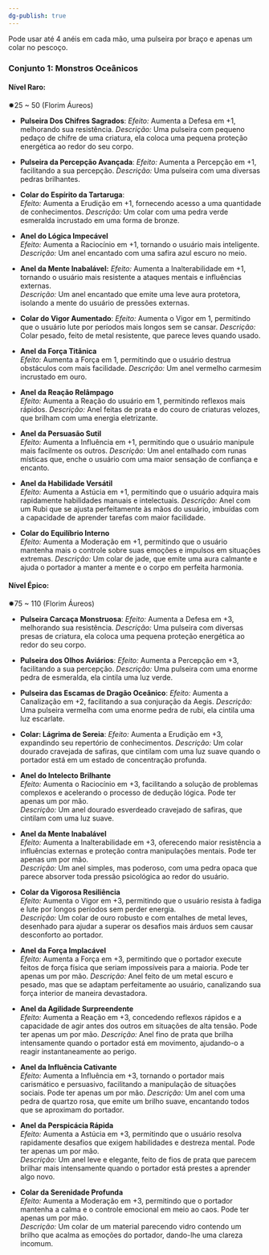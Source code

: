 ```yaml
---
dg-publish: true
---
```



Pode usar até 4 anéis em cada mão, uma pulseira por braço e apenas um colar no pescoço. 
### Conjunto 1: Monstros Oceânicos

#### Nível Raro:
✹25 ~ 50 (Florim Áureos)
- **Pulseira Dos Chifres Sagrados**: 
	 _Efeito:_ Aumenta a Defesa em +1, melhorando sua resistência. 
     _Descrição:_ Uma pulseira com pequeno pedaço de chifre de uma criatura, ela coloca uma pequena proteção energética ao redor do seu corpo.
	
- **Pulseira da Percepção Avançada**: 
	 _Efeito:_ Aumenta a Percepção em +1, facilitando a sua percepção. 
     _Descrição:_ Uma pulseira com uma diversas pedras brilhantes.
     
- **Colar do Espírito da Tartaruga**: 	
	 _Efeito:_ Aumenta a Erudição em +1, fornecendo acesso a uma quantidade de conhecimentos.
	 _Descrição:_ Um colar com uma pedra verde esmeralda incrustado em uma forma de bronze.
	
- **Anel do Lógica Impecável**	
	 _Efeito:_ Aumenta a Raciocínio em +1, tornando o usuário mais inteligente.
	 _Descrição:_ Um anel encantado com uma safira azul escuro no meio.
	
- **Anel da Mente Inabalável:** 
	 _Efeito:_ Aumenta a Inalterabilidade em +1, tornando o usuário mais resistente a ataques mentais e influências externas.  
	 _Descrição:_ Um anel encantado que emite uma leve aura protetora, isolando a mente do usuário de pressões externas.
	
- **Colar do Vigor Aumentado**:
	 _Efeito:_ Aumenta o Vigor em 1, permitindo que o usuário lute por períodos mais longos sem se cansar.
	 _Descrição:_ Colar pesado, feito de metal resistente, que parece leves quando usado.
	
- **Anel da Força Titânica**  
	 _Efeito:_ Aumenta a Força em 1, permitindo que o usuário destrua obstáculos com mais facilidade.
	 _Descrição:_ Um anel vermelho carmesim incrustado em ouro.
	
- **Anel da Reação Relâmpago**  
	 _Efeito:_ Aumenta a Reação do usuário em 1, permitindo reflexos mais rápidos.
	 _Descrição:_ Anel feitas de prata e do couro de criaturas velozes, que brilham com uma energia eletrizante.
	
- **Anel da Persuasão Sutil**  
     _Efeito:_ Aumenta a Influência em +1, permitindo que o usuário manipule mais facilmente os outros.
     _Descrição:_ Um anel entalhado com runas místicas que, enche o usuário com uma maior sensação de confiança e encanto.
    
- **Anel da Habilidade Versátil**  
     _Efeito:_ Aumenta a Astúcia em +1, permitindo que o usuário adquira mais rapidamente habilidades manuais e intelectuais.
     _Descrição:_ Anel com um Rubi que se ajusta perfeitamente às mãos do usuário, imbuídas com a capacidade de aprender tarefas com maior facilidade.
    
- **Colar do Equilíbrio Interno**  
     _Efeito:_ Aumenta a Moderação em +1, permitindo que o usuário mantenha mais o controle sobre suas emoções e impulsos em situações extremas.
     _Descrição:_ Um colar de jade, que emite uma aura calmante e ajuda o portador a manter a mente e o corpo em perfeita harmonia.

#### Nível Épico:
✹75 ~ 110 (Florim Áureos)
- **Pulseira Carcaça Monstruosa**: 
	 _Efeito:_ Aumenta a Defesa em +3, melhorando sua resistência. 
     _Descrição:_ Uma pulseira com diversas presas de criatura, ela coloca uma pequena proteção energética ao redor do seu corpo.
	
- **Pulseira dos Olhos Aviários**: 
	 _Efeito:_ Aumenta a Percepção em +3, facilitando a sua percepção. 
     _Descrição:_ Uma pulseira com uma enorme pedra de esmeralda, ela cintila uma luz verde.
	
- **Pulseira das Escamas de Dragão Oceânico**: 
	 _Efeito:_ Aumenta a Canalização em +2, facilitando a sua conjuração da Aegis.
     _Descrição:_ Uma pulseira vermelha com uma enorme pedra de rubi, ela cintila uma luz escarlate.
	
- **Colar: Lágrima de Sereia**: 
	 _Efeito:_ Aumenta a Erudição em +3, expandindo seu repertório de conhecimentos. 
     _Descrição:_ Um colar dourado cravejada de safiras, que cintilam com uma luz suave quando o portador está em um estado de concentração profunda.
	
- **Anel do Intelecto Brilhante**  
     _Efeito:_ Aumenta o Raciocínio em +3, facilitando a solução de problemas complexos e acelerando o processo de dedução lógica. Pode ter apenas um por mão.  
     _Descrição:_ Um anel dourado esverdeado cravejado de safiras, que cintilam com uma luz suave.
    
- **Anel da Mente Inabalável**  
     _Efeito:_ Aumenta a Inalterabilidade em +3, oferecendo maior resistência a influências externas e proteção contra manipulações mentais. Pode ter apenas um por mão.  
     _Descrição:_ Um anel simples, mas poderoso, com uma pedra opaca que parece absorver toda pressão psicológica ao redor do usuário.
    
- **Colar da Vigorosa Resiliência**  
     _Efeito:_ Aumenta o Vigor em +3, permitindo que o usuário resista à fadiga e lute por longos períodos sem perder energia.  
     _Descrição:_ Um colar de ouro robusto e com entalhes de metal leves, desenhado para ajudar a superar os desafios mais árduos sem causar desconforto ao portador.
    
- **Anel da Força Implacável**  
     _Efeito:_ Aumenta a Força em +3, permitindo que o portador execute feitos de força física que seriam impossíveis para a maioria. Pode ter apenas um por mão.
     _Descrição:_ Anel feito de um metal escuro e pesado, mas que se adaptam perfeitamente ao usuário, canalizando sua força interior de maneira devastadora.
    
- **Anel da Agilidade Surpreendente**  
     _Efeito:_ Aumenta a Reação em +3, concedendo reflexos rápidos e a capacidade de agir antes dos outros em situações de alta tensão. Pode ter apenas um por mão. 
     _Descrição:_ Anel fino de prata que brilha intensamente quando o portador está em movimento, ajudando-o a reagir instantaneamente ao perigo.
    
- **Anel da Influência Cativante**  
     _Efeito:_ Aumenta a Influência em +3, tornando o portador mais carismático e persuasivo, facilitando a manipulação de situações sociais. Pode ter apenas um por mão. 
     _Descrição:_ Um anel com uma pedra de quartzo rosa, que emite um brilho suave, encantando todos que se aproximam do portador.
    
- **Anel da Perspicácia Rápida**  
     _Efeito:_ Aumenta a Astúcia em +3, permitindo que o usuário resolva rapidamente desafios  que exigem habilidades e destreza mental. Pode ter apenas um por mão.   
     _Descrição:_ Um anel leve e elegante, feito de fios de prata que parecem brilhar mais intensamente quando o portador está prestes a aprender algo novo.
    
- **Colar da Serenidade Profunda**  
     _Efeito:_ Aumenta a Moderação em +3, permitindo que o portador mantenha a calma e o controle emocional em meio ao caos. Pode ter apenas um por mão.  
     _Descrição:_ Um colar de um material parecendo vidro contendo um brilho que acalma as emoções do portador, dando-lhe uma clareza incomum.
    